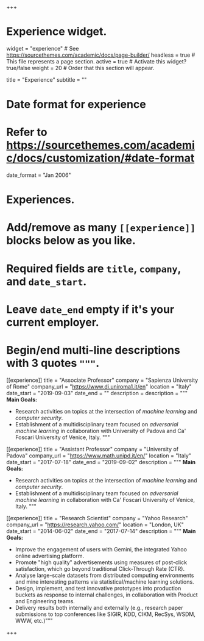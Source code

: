 +++
# Experience widget.
widget = "experience"  # See https://sourcethemes.com/academic/docs/page-builder/
headless = true  # This file represents a page section.
active = true  # Activate this widget? true/false
weight = 20  # Order that this section will appear.

title = "Experience"
subtitle = ""

# Date format for experience
#   Refer to https://sourcethemes.com/academic/docs/customization/#date-format
date_format = "Jan 2006"

# Experiences.
#   Add/remove as many `[[experience]]` blocks below as you like.
#   Required fields are `title`, `company`, and `date_start`.
#   Leave `date_end` empty if it's your current employer.
#   Begin/end multi-line descriptions with 3 quotes `"""`.
[[experience]]
  title = "Associate Professor"
  company = "Sapienza University of Rome"
  company_url = "https://www.di.uniroma1.it/en"
  location = "Italy"
  date_start = "2019-09-03"
  date_end = ""
  description = description = """
  **Main Goals:**<br/>
  -  Research activities on topics at the intersection of *machine learning* and *computer security*.<br/>
  -  Establishment of a multidisciplinary team focused on *adversarial machine learning* in collaboration with University of Padova and Ca' Foscari University of Venice, Italy.
  """
  
[[experience]]
  title = "Assistant Professor"
  company = "University of Padova"
  company_url = "https://www.math.unipd.it/en/"
  location = "Italy"
  date_start = "2017-07-18"
  date_end = "2019-09-02"
  description = """
  **Main Goals:**<br/>
  -  Research activities on topics at the intersection of *machine learning* and *computer security*.<br/>
  -  Establishment of a multidisciplinary team focused on *adversarial machine learning* in collaboration with Ca' Foscari University of Venice, Italy.
  """

[[experience]]
  title = "Research Scientist"
  company = "Yahoo Research"
  company_url = "https://research.yahoo.com/"
  location = "London, UK"
  date_start = "2014-06-02"
  date_end = "2017-07-14"
  description = """
  **Main Goals:**<br/>
  -  Improve the engagement of users with Gemini, the integrated Yahoo online advertising platform.<br/> 
  -  Promote "high quality" advertisements using measures of post-click satisfaction, which go beyond traditional Click-Through Rate (CTR).<br/> 
  -  Analyse large-scale datasets from distributed computing environments and mine interesting patterns via statistical/machine learning solutions.<br/> 
  -  Design, implement, and test innovative prototypes into production buckets as response to internal challenges, in collaboration with Product and Engineering teams.<br/> 
  -  Delivery results both internally and externally (e.g., research paper submissions to top conferences like SIGIR, KDD, CIKM, RecSys, WSDM, WWW, etc.)"""
  
+++

